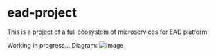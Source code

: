 # ead-project
This is a project of a full ecosystem of microservices for EAD platform!

Working in progress...
Diagram:
![image](https://github.com/user-attachments/assets/7a52e109-6436-4af0-ab2a-83ad7095739b)

